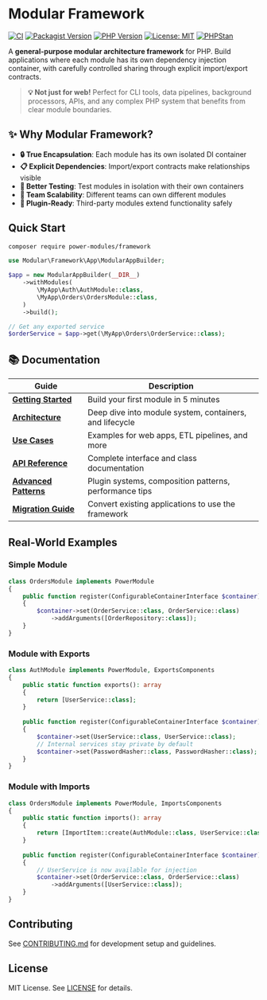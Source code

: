# Modular Framework

[![CI](https://github.com/power-modules/framework/actions/workflows/php.yml/badge.svg)](https://github.com/power-modules/framework/actions/workflows/php.yml)
[![Packagist Version](https://img.shields.io/packagist/v/power-modules/framework)](https://packagist.org/packages/power-modules/framework)
[![PHP Version](https://img.shields.io/packagist/php-v/power-modules/framework)](https://packagist.org/packages/power-modules/framework)
[![License: MIT](https://img.shields.io/badge/License-MIT-yellow.svg)](LICENSE)
[![PHPStan](https://img.shields.io/badge/PHPStan-level%208-blue)](#)

A **general-purpose modular architecture framework** for PHP. Build applications where each module has its own dependency injection container, with carefully controlled sharing through explicit import/export contracts.

> **💡 Not just for web!** Perfect for CLI tools, data pipelines, background processors, APIs, and any complex PHP system that benefits from clear module boundaries.

## ✨ Why Modular Framework?

- **🔒 True Encapsulation**: Each module has its own isolated DI container
- **📋 Explicit Dependencies**: Import/export contracts make relationships visible  
- **🧪 Better Testing**: Test modules in isolation with their own containers
- **👥 Team Scalability**: Different teams can own different modules
- **🔌 Plugin-Ready**: Third-party modules extend functionality safely

## Quick Start

```bash
composer require power-modules/framework
```

```php
use Modular\Framework\App\ModularAppBuilder;

$app = new ModularAppBuilder(__DIR__)
    ->withModules(
        \MyApp\Auth\AuthModule::class,
        \MyApp\Orders\OrdersModule::class,
    )
    ->build();

// Get any exported service
$orderService = $app->get(\MyApp\Orders\OrderService::class);
```

## 📚 Documentation

| Guide | Description |
|-------|-------------|
| **[Getting Started](docs/getting-started.md)** | Build your first module in 5 minutes |
| **[Architecture](docs/architecture.md)** | Deep dive into module system, containers, and lifecycle |
| **[Use Cases](docs/use-cases/README.md)** | Examples for web apps, ETL pipelines, and more |
| **[API Reference](docs/api-reference.md)** | Complete interface and class documentation |
| **[Advanced Patterns](docs/advanced-patterns.md)** | Plugin systems, composition patterns, performance tips |
| **[Migration Guide](docs/migration-guide.md)** | Convert existing applications to use the framework |

## Real-World Examples

### Simple Module
```php
class OrdersModule implements PowerModule
{
    public function register(ConfigurableContainerInterface $container): void
    {
        $container->set(OrderService::class, OrderService::class)
            ->addArguments([OrderRepository::class]);
    }
}
```

### Module with Exports
```php
class AuthModule implements PowerModule, ExportsComponents
{
    public static function exports(): array
    {
        return [UserService::class];
    }
    
    public function register(ConfigurableContainerInterface $container): void
    {
        $container->set(UserService::class, UserService::class);
        // Internal services stay private by default
        $container->set(PasswordHasher::class, PasswordHasher::class);
    }
}
```

### Module with Imports
```php
class OrdersModule implements PowerModule, ImportsComponents
{
    public static function imports(): array
    {
        return [ImportItem::create(AuthModule::class, UserService::class)];
    }
    
    public function register(ConfigurableContainerInterface $container): void
    {
        // UserService is now available for injection
        $container->set(OrderService::class, OrderService::class)
            ->addArguments([UserService::class]);
    }
}
```

## Contributing

See [CONTRIBUTING.md](CONTRIBUTING.md) for development setup and guidelines.

## License

MIT License. See [LICENSE](LICENSE) for details.